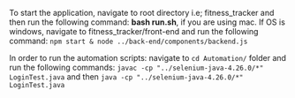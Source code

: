 To start the application, navigate to root directory i.e; fitness_tracker and then run the following command: **bash run.sh**, if you are using mac.
If OS is windows, navigate to fitness_tracker/front-end and run the following command: 
`npm start & node ../back-end/components/backend.js`

In order to run the automation scripts:
navigate to `cd Automation/` folder and run the following commands:
`javac -cp "../selenium-java-4.26.0/*" LoginTest.java` and then
`java -cp "../selenium-java-4.26.0/*" LoginTest.java`
